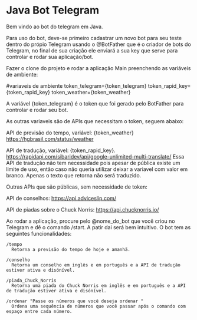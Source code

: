 # Java Bot Telegram

Bem vindo ao bot do telegram em Java.

Para uso do bot, deve-se primeiro cadastrar um novo bot para seu teste dentro do própio Telegram usando o @BotFather que é o criador de bots do Telegram, no final de sua criação ele enviará a sua key que serve para controlar e rodar sua aplicação/bot.

Fazer o clone do projeto e rodar a aplicação Main preenchendo as variáveis de ambiente:

#variaveis de ambiente
token_telegram={token_telegram}
token_rapid_key={token_rapid_key}
token_weather={token_weather}

A variável {token_telegram} é o token que foi gerado pelo BotFather para controlar e rodar seu bot.

As outras variaveis são de APIs que necessitam o token, seguem abaixo:

API de previsão do tempo, variável: {token_weather}
https://hgbrasil.com/status/weather

API de tradução, variável: {token_rapid_key}. 
https://rapidapi.com/sibaridev/api/google-unlimited-multi-translate/
Essa API de tradução não tem necessidade pois apesar de pública existe um limite de uso, então caso não queria utilizar deixar a variavel com valor em branco. Apenas o texto que retorna não será traduzido.

Outras APIs que são públicas, sem necessidade de token:

API de conselhos:
https://api.adviceslip.com/

API de piadas sobre o Chuck Norris:
https://api.chucknorris.io/

Ao rodar a aplicação, procure pelo @nome_do_bot que você criou no Telegram e dê o comando /start. A patir dai será bem intuitivo.
O bot tem as seguintes funcionalidades:

    /tempo 
      Retorna a previsão do tempo de hoje e amanhã.
      
    /conselho 
      Retorna um conselho em inglês e em português e a API de tradução estiver ativa e disónível.
      
    /piada_Chuck_Norris 
      Retorna uma piada do Chuck Norris em inglês e em português e a API de tradução estiver ativa e disónível.

    /ordenar "Passe os números que você deseja ordenar "
      Ordena uma sequência de números que você passar após o comando com espaço entre cada número.
